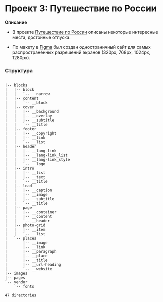# Проект 3: Путешествие по России

**Описание**

* В проекте [Путешествие по России](https://wunder-frau.github.io/russian-travel/) описаны некоторые интересные места, достойные отпуска.

* По макету в [Figma](https://www.figma.com/file/5S2WSbEFL6awjVWJ0NWL8Q/Sprint-3_-Russia-_-desktop-%2B-mobile)
был создан одностраничный сайт для самых распространённых разрешений экранов (320px, 768px, 1024px, 1280px).

### Структура
```gitignore

|-- blocks
|   |-- block
|   |   `-- __narrow
|   |-- content
|   |   `-- __block
|   |-- cover
|   |   |-- __background
|   |   |-- __overlay
|   |   |-- __subtitle
|   |   `-- __title
|   |-- footer
|   |   |-- __copyright
|   |   |-- __link
|   |   `-- __list
|   |-- header
|   |   |-- __lang-link
|   |   |-- __lang-link_list
|   |   |-- __lang-link_style
|   |   `-- __logo
|   |-- intro
|   |   |-- __list
|   |   |-- __text
|   |   `-- __title
|   |-- lead
|   |   |-- __caption
|   |   |-- __image
|   |   |-- __subtitle
|   |   `-- __title
|   |-- page
|   |   |-- __container
|   |   |-- __content
|   |   `-- __header
|   |-- photo-grid
|   |   |-- __item
|   |   `-- __list
|   `-- places
|       |-- __image
|       |-- __link
|       |-- __paragraph
|       |-- __place
|       |-- __title
|       |-- __url-heading
|       `-- __website
|-- images
|-- pages
`-- vendor
    `-- fonts

47 directories

